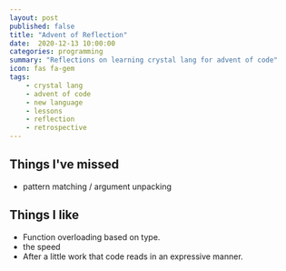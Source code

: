 ```yaml
---
layout: post
published: false
title: "Advent of Reflection"
date:  2020-12-13 10:00:00
categories: programming
summary: "Reflections on learning crystal lang for advent of code"
icon: fas fa-gem
tags:
    - crystal lang
    - advent of code
    - new language
    - lessons
    - reflection
    - retrospective
---
```


## Things I've missed

* pattern matching / argument unpacking


## Things I like
* Function overloading based on type.
* the speed
* After a little work that code reads in an expressive manner.
